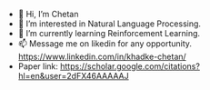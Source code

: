 - 👋 Hi, I’m Chetan
- 👀 I’m interested in Natural Language Processing. 
- 🌱 I’m currently learning Reinforcement Learning. 
- 📫 Message me on likedin for any opportunity. https://www.linkedin.com/in/khadke-chetan/
- Paper link: https://scholar.google.com/citations?hl=en&user=2dFX46AAAAAJ 


<!---
khadkechetan/khadkechetan is a ✨ special ✨ repository because its `README.md` (this file) appears on your GitHub profile.
You can click the Preview link to take a look at your changes.
--->
